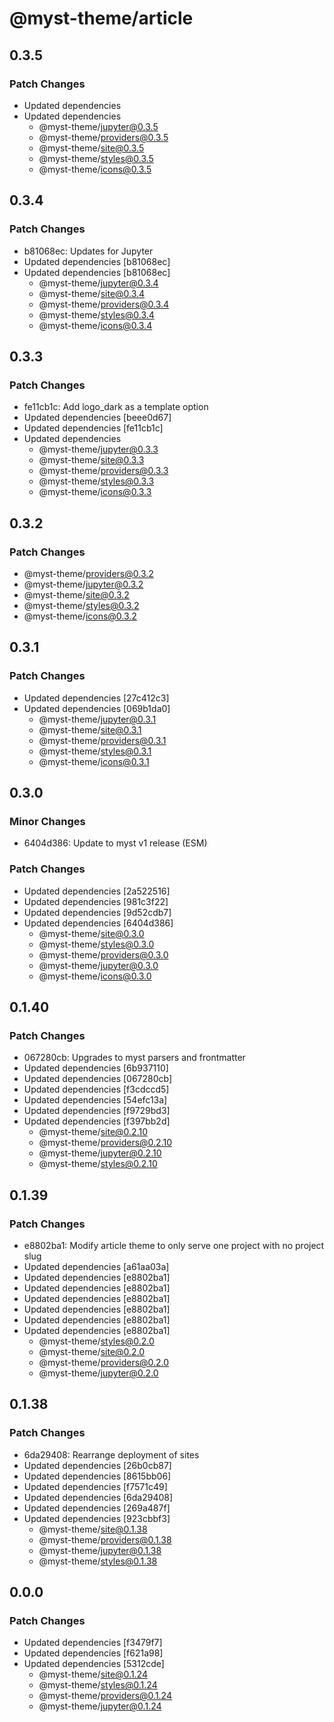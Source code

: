 # @myst-theme/article

## 0.3.5

### Patch Changes

- Updated dependencies
- Updated dependencies
  - @myst-theme/jupyter@0.3.5
  - @myst-theme/providers@0.3.5
  - @myst-theme/site@0.3.5
  - @myst-theme/styles@0.3.5
  - @myst-theme/icons@0.3.5

## 0.3.4

### Patch Changes

- b81068ec: Updates for Jupyter
- Updated dependencies [b81068ec]
- Updated dependencies [b81068ec]
  - @myst-theme/jupyter@0.3.4
  - @myst-theme/site@0.3.4
  - @myst-theme/providers@0.3.4
  - @myst-theme/styles@0.3.4
  - @myst-theme/icons@0.3.4

## 0.3.3

### Patch Changes

- fe11cb1c: Add logo_dark as a template option
- Updated dependencies [beee0d67]
- Updated dependencies [fe11cb1c]
- Updated dependencies
  - @myst-theme/jupyter@0.3.3
  - @myst-theme/site@0.3.3
  - @myst-theme/providers@0.3.3
  - @myst-theme/styles@0.3.3
  - @myst-theme/icons@0.3.3

## 0.3.2

### Patch Changes

- @myst-theme/providers@0.3.2
- @myst-theme/jupyter@0.3.2
- @myst-theme/site@0.3.2
- @myst-theme/styles@0.3.2
- @myst-theme/icons@0.3.2

## 0.3.1

### Patch Changes

- Updated dependencies [27c412c3]
- Updated dependencies [069b1da0]
  - @myst-theme/jupyter@0.3.1
  - @myst-theme/site@0.3.1
  - @myst-theme/providers@0.3.1
  - @myst-theme/styles@0.3.1
  - @myst-theme/icons@0.3.1

## 0.3.0

### Minor Changes

- 6404d386: Update to myst v1 release (ESM)

### Patch Changes

- Updated dependencies [2a522516]
- Updated dependencies [981c3f22]
- Updated dependencies [9d52cdb7]
- Updated dependencies [6404d386]
  - @myst-theme/site@0.3.0
  - @myst-theme/styles@0.3.0
  - @myst-theme/providers@0.3.0
  - @myst-theme/jupyter@0.3.0
  - @myst-theme/icons@0.3.0

## 0.1.40

### Patch Changes

- 067280cb: Upgrades to myst parsers and frontmatter
- Updated dependencies [6b937110]
- Updated dependencies [067280cb]
- Updated dependencies [f3cdccd5]
- Updated dependencies [54efc13a]
- Updated dependencies [f9729bd3]
- Updated dependencies [f397bb2d]
  - @myst-theme/site@0.2.10
  - @myst-theme/providers@0.2.10
  - @myst-theme/jupyter@0.2.10
  - @myst-theme/styles@0.2.10

## 0.1.39

### Patch Changes

- e8802ba1: Modify article theme to only serve one project with no project slug
- Updated dependencies [a61aa03a]
- Updated dependencies [e8802ba1]
- Updated dependencies [e8802ba1]
- Updated dependencies [e8802ba1]
- Updated dependencies [e8802ba1]
- Updated dependencies [e8802ba1]
- Updated dependencies [e8802ba1]
  - @myst-theme/styles@0.2.0
  - @myst-theme/site@0.2.0
  - @myst-theme/providers@0.2.0
  - @myst-theme/jupyter@0.2.0

## 0.1.38

### Patch Changes

- 6da29408: Rearrange deployment of sites
- Updated dependencies [26b0cb87]
- Updated dependencies [8615bb06]
- Updated dependencies [f7571c49]
- Updated dependencies [6da29408]
- Updated dependencies [269a487f]
- Updated dependencies [923cbbf3]
  - @myst-theme/site@0.1.38
  - @myst-theme/providers@0.1.38
  - @myst-theme/jupyter@0.1.38
  - @myst-theme/styles@0.1.38

## 0.0.0

### Patch Changes

- Updated dependencies [f3479f7]
- Updated dependencies [f621a98]
- Updated dependencies [5312cde]
  - @myst-theme/site@0.1.24
  - @myst-theme/styles@0.1.24
  - @myst-theme/providers@0.1.24
  - @myst-theme/jupyter@0.1.24

